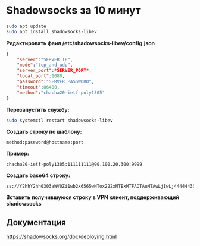 # Shadowsocks за 10 минут

```Bash
sudo apt update
sudo apt install shadowsocks-libev
```

**Редактировать фаил /etc/shadowsocks-libev/config.json**

```JSON
{
	"server":"SERVER_IP",
	"mode":"tcp_and_udp",
	"server_port":*SERVER_PORT*,
	"local_port":1080,
	"password":"SERVER_PASSWORD",
	"timeout":86400,
	"method":"chacha20-ietf-poly1305"
}
```

**Перезапустить службу:**

```Bash
sudo systemctl restart shadowsocks-libev
```

**Создать строку по шаблону:**

```Plain
method:password@hostname:port
```

**Пример:**

```Plain
chacha20-ietf-poly1305:111111111@90.100.20.300:9999
```

**Создать base64 строку:**

```Plain
ss://Y2hhY2hh0303aWV0Zi1wb2x6565wNTox222xMTExMTFAOTAuMTAwLjIwLj4444443388
```

**Вставить получившуюся строку в VPN клиент, поддерживающий shadowsocks**

## Документация

<https://shadowsocks.org/doc/deploying.html>
